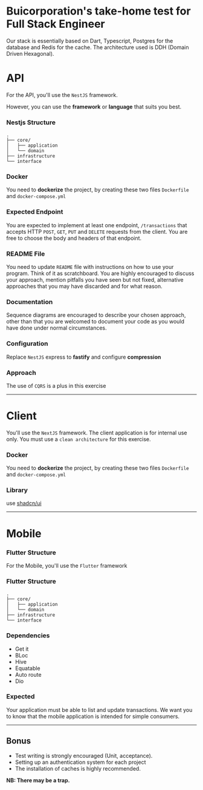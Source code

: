 # Buicorporation's take-home test for Full Stack Engineer

Our stack is essentially based on Dart, Typescript, Postgres for the database and Redis for the cache.
The architecture used is DDH (Domain Driven Hexagonal).

# API

For the API, you'll use the `NestJS` framework.

However, you can use the **framework** or **language** that suits you best.

### Nestjs Structure    

```
.
├── core/
│   ├── application
│   └── domain
├── infrastructure
└── interface
```

### Docker

You need to **dockerize** the project, by creating these two files `Dockerfile` and `docker-compose.yml`

### Expected Endpoint

You are expected to implement at least one endpoint, `/transactions` that accepts HTTP `POST`, `GET`, `PUT` and `DELETE` requests from the client. You are free to choose the body and headers of that endpoint.

### README File

You need to update `README` file with instructions on how to use your program. Think of it as scratchboard. 
You are highly encouraged to discuss your approach, mention pitfalls you have seen but not fixed, alternative approaches that you may have discarded and for what reason.

### Documentation

Sequence diagrams are encouraged to describe your chosen approach, other than that you are welcomed to document your code as you would have done under normal circumstances.

### Configuration

Replace `NestJS` express to **fastify** and configure **compression**

### Approach

The use of `CQRS` is a plus in this exercise

***

# Client

You'll use the `NextJS` framework.
The client application is for internal use only. 
You must use a `clean architecture` for this exercise.

### Docker

You need to **dockerize** the project, by creating these two files `Dockerfile` and `docker-compose.yml`

### Library

use [shadcn/ui](https://ui.shadcn.com/)

***

# Mobile

### Flutter Structure

For the Mobile, you'll use the `Flutter` framework

### Flutter Structure

```
.
├── core/
│   ├── application
│   └── domain
├── infrastructure
└── interface
```

### Dependencies

- Get it
- BLoc
- Hive
- Equatable
- Auto route
- Dio

### Expected

Your application must be able to list and update transactions. 
We want you to know that the mobile application is intended for simple consumers.

***

## Bonus

- Test writing is strongly encouraged (Unit, acceptance).
- Setting up an authentication system for each project
- The installation of caches is highly recommended.

**NB: There may be a trap.**
